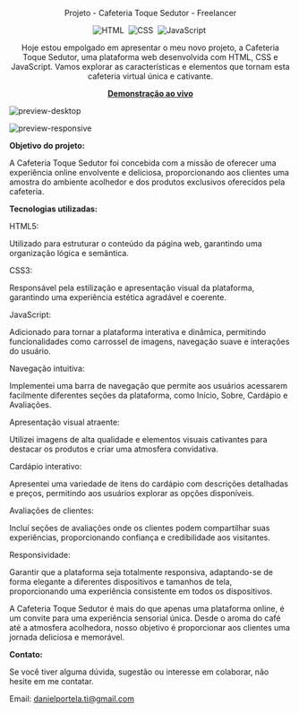 <div align="center">

Projeto - Cafeteria Toque Sedutor - Freelancer

![HTML](https://img.shields.io/badge/-HTML-0D1117?style=for-the-badge&logo=html5&labelColor=0D1117)&nbsp;
![CSS](https://img.shields.io/badge/-CSS-0D1117?style=for-the-badge&logo=CSS3&logoColor=blue&labelColor=0D1117)&nbsp;
![JavaScript](https://img.shields.io/badge/-javascript-0D1117?style=for-the-badge&logo=javascript&logoColor=yellow&labelColor=0D1117)&nbsp;

<p>Hoje estou empolgado em apresentar o meu novo projeto, a Cafeteria Toque Sedutor, uma plataforma web desenvolvida com HTML, CSS e JavaScript. Vamos explorar as características e elementos que tornam esta cafeteria virtual única e cativante.</p>

<a href="https://cafeteriawebsite.netlify.app/"><strong>Demonstração ao vivo</strong></a>
</div>

![preview-desktop](https://github.com/daniel-portela/Cafeteria/assets/110783805/a3901b12-6179-4cdf-8731-41d995029aef)

![preview-responsive](https://github.com/daniel-portela/Cafeteria/assets/110783805/cf8a7b59-3c52-4ed3-bffe-6f562cfdc528)

<b>Objetivo do projeto:</b>

A Cafeteria Toque Sedutor foi concebida com a missão de oferecer uma experiência online envolvente e deliciosa, proporcionando aos clientes uma amostra do ambiente acolhedor e dos produtos exclusivos oferecidos pela cafeteria.

<b>Tecnologias utilizadas:</b>

HTML5: 

Utilizado para estruturar o conteúdo da página web, garantindo uma organização lógica e semântica.

CSS3: 

Responsável pela estilização e apresentação visual da plataforma, garantindo uma experiência estética agradável e coerente.

JavaScript: 

Adicionado para tornar a plataforma interativa e dinâmica, permitindo funcionalidades como carrossel de imagens, navegação suave e interações do usuário.

Navegação intuitiva: 

Implementei uma barra de navegação que permite aos usuários acessarem facilmente diferentes seções da plataforma, como Início, Sobre, Cardápio e Avaliações.

Apresentação visual atraente: 

Utilizei imagens de alta qualidade e elementos visuais cativantes para destacar os produtos e criar uma atmosfera convidativa.

Cardápio interativo: 

Apresentei uma variedade de itens do cardápio com descrições detalhadas e preços, permitindo aos usuários explorar as opções disponíveis.

Avaliações de clientes: 

Incluí seções de avaliações onde os clientes podem compartilhar suas experiências, proporcionando confiança e credibilidade aos visitantes.

Responsividade: 

Garantir que a plataforma seja totalmente responsiva, adaptando-se de forma elegante a diferentes dispositivos e tamanhos de tela, proporcionando uma experiência consistente em todos os dispositivos.

A Cafeteria Toque Sedutor é mais do que apenas uma plataforma online, é um convite para uma experiência sensorial única. Desde o aroma do café até a atmosfera acolhedora, nosso objetivo é proporcionar aos clientes uma jornada deliciosa e memorável.


<b>Contato:</b>

Se você tiver alguma dúvida, sugestão ou interesse em colaborar, não hesite em me contatar.

Email: <a href="mailto:danielportela.ti@gmail.com"> danielportela.ti@gmail.com</a> 

